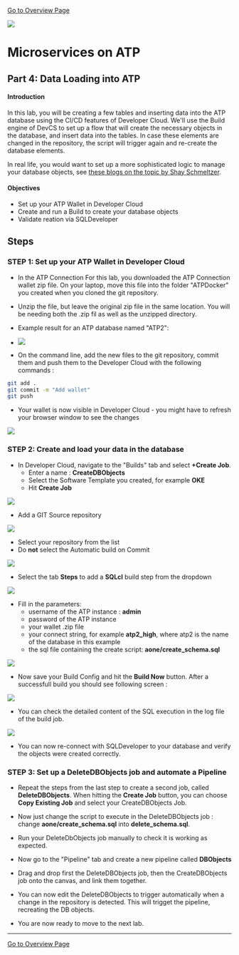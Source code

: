[Go to Overview Page](README.md)

![](images/customer.logo2.png)

# Microservices on ATP


## Part 4: Data Loading into ATP
#### **Introduction**

In this lab, you will be creating a few tables and inserting data into the ATP database using the CI/CD features of Developer Cloud.  We'll use the Build engine of DevCS to set up a flow that will create the necessary objects in the database, and insert data into the tables.  In case these elements are changed in the repository, the script will trigger again and re-create the database elements.

In real life, you would want to set up a more sophisticated logic to manage your database objects, see [these blogs on the topic by Shay Schmeltzer](https://blogs.oracle.com/shay/devcs).



#### **Objectives**

- Set up your ATP Wallet in Developer Cloud
- Create and run a Build to create your database objects
- Validate reation via SQLDeveloper



## Steps

### STEP 1: Set up your ATP Wallet in Developer Cloud

- In the ATP Connection For this lab, you downloaded the ATP Connection wallet zip file.  On your laptop, move this file into the folder "ATPDocker" you created when you cloned the git repository.

- Unzip the file, but leave the original zip file in the same location.  You will be needing both the .zip fil as well as the unzipped directory.
- Example result for an ATP database named "ATP2":
- ![](./images/400/wallet.png)

- On the command line, add the new files to the git repository, commit them and push them to the Developer Cloud with the following commands :

```bash
git add .
git commit -m "Add wallet"
git push
```



- Your wallet is now visible in Developer Cloud - you might have to refresh your browser window to see the changes

![](./images/400/wallet_added.png)



### **STEP 2: Create and load your data in the database**

- In Developer Cloud, navigate to the "Builds" tab and select **+Create Job**.
  - Enter a name : **CreateDBObjects**
  - Select the Software Template you created, for example **OKE**
  - Hit **Create Job**

![](./images/400/new_job.png)



- Add a  GIT Source repository

![](./images/400/add_src.png)

- Select your repository from the list
- Do **not** select the Automatic build on Commit



![](./images/400/config_source.png)



- Select the tab **Steps** to add a **SQLcl** build step from the dropdown

 ![](./images/400/add_step.png)



- Fill in the parameters:
  - username of the ATP instance : **admin**
  - password of the ATP instance
  - your wallet .zip file
  - your connect string, for example **atp2_high**, where atp2 is the name of the database in this example
  - the sql file containing the create script: **aone/create_schema.sql**



![](./images/400/step_details.png)

 -   Now save your Build Config and hit the **Build Now** button.  After a successfull build you should see following screen :

![](./images/400/build_result.png)

- You can check the detailed content of the SQL execution in the log file of the build job.

![](./images/400/log_file.png)

- You can now re-connect with SQLDeveloper to your database and verify the objects were created correctly.



### **STEP 3: Set up a DeleteDBObjects job** and automate a Pipeline

- Repeat the steps from the last step to create a second job, called **DeleteDBObjects**.  When hitting the **Create Job** button, you can choose **Copy Existing Job** and select your CreateDBObjects Job.  
- Now just change the script to execute in the DeleteDBObjects job : change **aone/create_schema.sql** into **delete_schema.sql**.
- Run your DeleteDbObjects job manually to check it is working as expected.
- Now go to the "Pipeline" tab and create a new pipeline called **DBObjects**
- Drag and drop first the DeleteDBObjects job, then the CreateDBObjects job onto the canvas, and link them together.  
- You can now edit the DeleteDBObjects to trigger automatically when a change in the repository is detected.  This will trigget the pipeline, recreating the DB objects.



- You are now ready to move to the next lab.





------

[Go to Overview Page](README.md)

